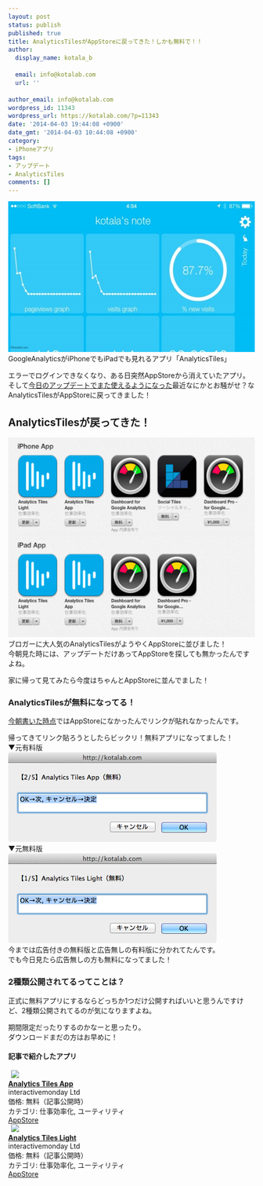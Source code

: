 ```yaml
---
layout: post
status: publish
published: true
title: AnalyticsTilesがAppStoreに戻ってきた！しかも無料で！！
author:
  display_name: kotala_b

  email: info@kotalab.com
  url: ''

author_email: info@kotalab.com
wordpress_id: 11343
wordpress_url: https://kotalab.com/?p=11343
date: '2014-04-03 19:44:08 +0900'
date_gmt: '2014-04-03 10:44:08 +0900'
category:
- iPhoneアプリ
tags:
- アップデート
- AnalyticsTiles
comments: []
---
```

<p><img src="/wp-content/uploads/app-analytics-tiles_140403_01-546x307.jpg" alt="app-analytics-tiles_140403_01" width="546" height="307" class="alignnone size-large wp-image-11336" /><br />
GoogleAnalyticsがiPhoneでもiPadでも見れるアプリ「AnalyticsTiles」</p>
<p>エラーでログインできなくなり、ある日突然AppStoreから消えていたアプリ。<br />
そして<a href="/app-analytics-tiles" title="AnalyticsTilesのアップデートがきた！また元通り使えるようになってるよ！">今日のアップデートでまた使えるようになった</a>最近なにかとお騒がせ？なAnalyticsTilesがAppStoreに戻ってきました！<br />
</p>
<!--more-->
<h2>AnalyticsTilesが戻ってきた！</h2>
<p><img src="/wp-content/uploads/back-analytics-tiles_140403_01-546x407.png" alt="back-analytics-tiles_140403_01" width="546" height="407" class="alignnone size-large wp-image-11345" /><br />
ブロガーに大人気のAnalyticsTilesがようやくAppStoreに並びました！<br />
今朝見た時には、アップデートだけあってAppStoreを探しても無かったんですよね。</p>
<p>家に帰って見てみたら今度はちゃんとAppStoreに並んでました！</p>
<h3>AnalyticsTilesが無料になってる！</h3>
<p><a href="/app-analytics-tiles" title="AnalyticsTilesのアップデートがきた！また元通り使えるようになってるよ！">今朝書いた時点</a>ではAppStoreになかったんでリンクが貼れなかったんです。</p>
<p>帰ってきてリンク貼ろうとしたらビックリ！無料アプリになってました！<br />
▼元有料版<br />
<img src="/wp-content/uploads/back-analytics-tiles_140403_03.png" alt="back-analytics-tiles_140403_03" width="426" height="183" class="alignnone size-full wp-image-11347" /><br />
▼元無料版<br />
<img src="/wp-content/uploads/back-analytics-tiles_140403_02.png" alt="back-analytics-tiles_140403_02" width="426" height="183" class="alignnone size-full wp-image-11346" /><br />
今までは広告付きの無料版と広告無しの有料版に分かれてたんです。<br />
でも今日見たら広告無しの方も無料になってました！</p>
<h3>2種類公開されてるってことは？</h3>
<p>正式に無料アプリにするならどっちか1つだけ公開すればいいと思うんですけど、2種類公開されてるのが気になりますよね。</p>
<p>期間限定だったりするのかなーと思ったり。<br />
ダウンロードまだの方はお早めに！</p>
<h4 class="app">記事で紹介したアプリ</h4>
<div class="applink">
<div class="applinkimg"><a href="https://itunes.apple.com/jp/app/analytics-tiles-app/id527147208?mt=8&uo=4&at=10l4yU" rel="nofollow" target="_blank"><img hspace="6" src="http://a1432.phobos.apple.com/us/r30/Purple/v4/cf/2d/9b/cf2d9bb5-0060-baed-5991-8acf0ce3a8cf/mzl.tslbyvtf.png" width="80" /></a></div>
<div class="applinktext">
<div class="applinktitle"><strong><a href="https://itunes.apple.com/jp/app/analytics-tiles-app/id527147208?mt=8&uo=4&at=10l4yU" rel="nofollow" target="_blank">Analytics Tiles App</a></strong></div>
<div class="applinkinfo">interactivemonday Ltd</div>
<div class="applinkinfo">価格: 無料（記事公開時）</div>
<div class="applinkinfo">カテゴリ: 仕事効率化, ユーティリティ</div>
</div>
<div class="clear"></div>
<div class="appstorelink"><a href="https://itunes.apple.com/jp/app/analytics-tiles-app/id527147208?mt=8&uo=4&at=10l4yU" rel="nofollow" target="_blank">AppStore</a></div>
</div>
<div class="applink">
<div class="applinkimg"><a href="https://itunes.apple.com/jp/app/analytics-tiles-light/id521748952?mt=8&uo=4&at=10l4yU" rel="nofollow" target="_blank"><img hspace="6" src="http://a489.phobos.apple.com/us/r30/Purple/v4/d1/e9/a3/d1e9a3f9-53c9-f2ac-f6c1-852e476e8dbd/mzl.bjzqxlwz.png" width="80" /></a></div>
<div class="applinktext">
<div class="applinktitle"><strong><a href="https://itunes.apple.com/jp/app/analytics-tiles-light/id521748952?mt=8&uo=4&at=10l4yU" rel="nofollow" target="_blank">Analytics Tiles Light</a></strong></div>
<div class="applinkinfo">interactivemonday Ltd</div>
<div class="applinkinfo">価格: 無料（記事公開時）</div>
<div class="applinkinfo">カテゴリ: 仕事効率化, ユーティリティ</div>
</div>
<div class="clear"></div>
<div class="appstorelink"><a href="https://itunes.apple.com/jp/app/analytics-tiles-light/id521748952?mt=8&uo=4&at=10l4yU" rel="nofollow" target="_blank">AppStore</a></div>
</div>
